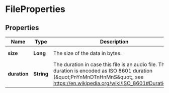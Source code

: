 

# FileProperties


## Properties

| Name | Type | Description | Notes |
|------------ | ------------- | ------------- | -------------|
|**size** | **Long** | The size of the data in bytes. |  [optional] [readonly] |
|**duration** | **String** | The duration in case this file is an audio file. The duration is encoded as ISO 8601  duration (\&quot;PnYnMnDTnHnMnS\&quot;, see https://en.wikipedia.org/wiki/ISO_8601#Durations). |  [optional] [readonly] |



